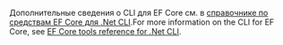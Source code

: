 <span data-ttu-id="6da82-101">Дополнительные сведения о CLI для EF Core см. в [справочнике по средствам EF Core для .Net CLI](/ef/core/miscellaneous/cli/dotnet).</span><span class="sxs-lookup"><span data-stu-id="6da82-101">For more information on the CLI for EF Core, see [EF Core tools reference for .Net CLI](/ef/core/miscellaneous/cli/dotnet).</span></span>
